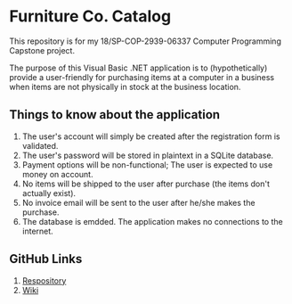 # Furniture Co. Catalog
This repository is for my 18/SP-COP-2939-06337 Computer Programming Capstone project.

The purpose of this Visual Basic .NET application is to (hypothetically) provide a user-friendly for purchasing items at a computer in a business when items are not physically in stock at the business location.

## Things to know about the application
1. The user's account will simply be created after the registration form is validated.  
2. The user's password will be stored in plaintext in a SQLite database.  
3. Payment options will be non-functional; The user is expected to use money on account.  
4. No items will be shipped to the user after purchase (the items don't actually exist).  
5. No invoice email will be sent to the user after he/she makes the purchase.  
6. The database is emdded. The application makes no connections to the internet.

## GitHub Links
1. [Respository](https://github.com/ShawnBroyles/Furniture-Co-Catalog "Furniture Co. Catalog Respository")  
2. [Wiki](https://github.com/ShawnBroyles/Furniture-Co-Catalog/wiki "Furniture Co. Catalog Wiki")
